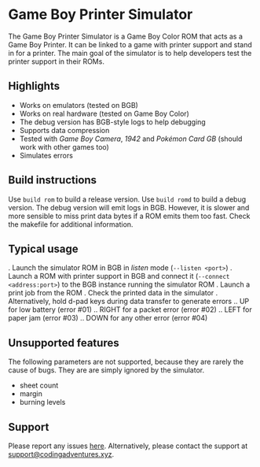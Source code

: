 # Game Boy Printer Simulator

The Game Boy Printer Simulator is a Game Boy Color ROM that acts as a Game Boy Printer.
It can be linked to a game with printer support and stand in for a printer.
The main goal of the simulator is to help developers test the printer support in their ROMs.

## Highlights

* Works on emulators (tested on BGB)
* Works on real hardware (tested on Game Boy Color)
* The debug version has BGB-style logs to help debugging
* Supports data compression
* Tested with _Game Boy Camera_, _1942_ and _Pokémon Card GB_ (should work with other games too)
* Simulates errors

## Build instructions

Use `build rom` to build a release version.
Use `build romd` to build a debug version.
The debug version will emit logs in BGB.
However, it is slower and more sensible to miss print data bytes if a ROM emits them too fast.
Check the makefile for additional information.

## Typical usage

. Launch the simulator ROM in BGB in _listen_ mode (`--listen <port>`)
. Launch a ROM with printer support in BGB and connect it (`--connect <address:port>`) to the BGB instance running the simulator ROM
. Launch a print job from the ROM
. Check the printed data in the simulator
. Alternatively, hold d-pad keys during data transfer to generate errors
.. UP for low battery (error #01)
.. RIGHT for a packet error (error #02)
.. LEFT for paper jam (error #03)
.. DOWN for any other error (error #04)

## Unsupported features

The following parameters are not supported, because they are rarely the cause of bugs.
They are are simply ignored by the simulator.

* sheet count
* margin
* burning levels

## Support

Please report any issues [here](https://github.com/mdagois/gca/issues).
Alternatively, please contact the support at support@codingadventures.xyz.

